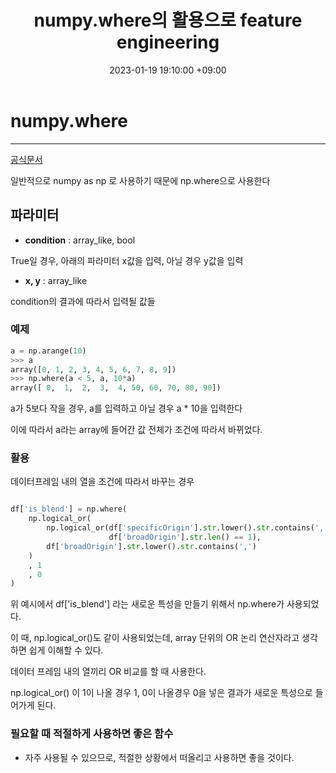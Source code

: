 ﻿---
title : numpy.where의 활용으로 feature engineering
date : 2023-01-19 19:10:00 +09:00
categories : [머신러닝, 파이썬]
tags : [numpy, np.where, feature engineering, 특성공학] 
---

# numpy.where
---

[공식문서](https://numpy.org/doc/stable/reference/generated/numpy.where.html)

일반적으로 numpy as np 로 사용하기 때문에 np.where으로 사용한다


## 파라미터

- **condition** : array_like, bool

True일 경우, 아래의 파라미터 x값을 입력, 아닐 경우 y값을 입력

- **x, y** : array_like

condition의 결과에 따라서 입력될 값들


### 예제
```python
a = np.arange(10)
>>> a
array([0, 1, 2, 3, 4, 5, 6, 7, 8, 9])
>>> np.where(a < 5, a, 10*a)
array([ 0,  1,  2,  3,  4, 50, 60, 70, 80, 90])
```

a가 5보다 작을 경우, a를 입력하고 아닐 경우 a * 10을 입력한다

이에 따라서 a라는 array에 들어간 값 전체가 조건에 따라서 바뀌었다.

### 활용

데이터프레임 내의 열을 조건에 따라서 바꾸는 경우 

```python

df['is_blend'] = np.where(
    np.logical_or(
        np.logical_or(df['specificOrigin'].str.lower().str.contains(',|blend|;'),
                      df['broadOrigin'].str.len() == 1),
        df['broadOrigin'].str.lower().str.contains(',')
    )
    , 1
    , 0
)
```

위 예시에서 df['is_blend'] 라는 새로운 특성을 만들기 위해서 np.where가 사용되었다.

이 때, np.logical_or()도 같이 사용되었는데, array 단위의 OR 논리 연산자라고 생각하면 쉽게 이해할 수 있다.

데이터 프레임 내의 열끼리 OR 비교를 할 때 사용한다.

np.logical_or() 이 1이 나올 경우 1, 0이 나올경우 0을 넣은 결과가 새로운 특성으로 들어가게 된다.


### 필요할 때 적절하게 사용하면 좋은 함수

- 자주 사용될 수 있으므로, 적절한 상황에서 떠올리고 사용하면 좋을 것이다.

